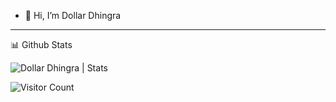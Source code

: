 - 👋 Hi, I’m Dollar Dhingra

---

<summary>📊 Github Stats</summary>

<p> <img src="https://github-readme-stats.vercel.app/api?username=dollardhingra&show_icons=true&theme=gotham" alt="Dollar Dhingra | Stats" />




 ![Visitor Count](https://profile-counter.glitch.me/{dollardhingra}/count.svg)

<!---
dollardhingra/dollardhingra is a ✨ special ✨ repository because its `README.md` (this file) appears on your GitHub profile.
You can click the Preview link to take a look at your changes.
--->
